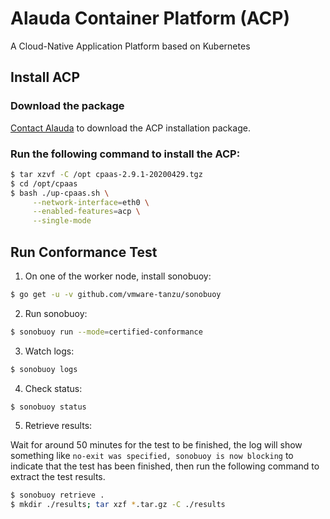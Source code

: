# Alauda Container Platform (ACP)
A Cloud-Native Application Platform based on Kubernetes

## Install ACP

### Download the package

[Contact Alauda](mailto:hello@alauda.io) to download the ACP installation package.

### Run the following command to install the ACP:

```sh
$ tar xzvf -C /opt cpaas-2.9.1-20200429.tgz
$ cd /opt/cpaas
$ bash ./up-cpaas.sh \
     --network-interface=eth0 \
     --enabled-features=acp \
     --single-mode
```
## Run Conformance Test

1. On one of the worker node, install sonobuoy:

```sh
$ go get -u -v github.com/vmware-tanzu/sonobuoy
```

2. Run sonobuoy:

```sh
$ sonobuoy run --mode=certified-conformance
```

3. Watch logs:

```sh
$ sonobuoy logs
```

4. Check status:

```sh
$ sonobuoy status
```

5. Retrieve results:

Wait for around 50 minutes for the test to be finished, the log will show something like `no-exit was specified, sonobuoy is now blocking` to indicate that the test has been finished, then run the following command to extract the test results.

```sh
$ sonobuoy retrieve .
$ mkdir ./results; tar xzf *.tar.gz -C ./results
```
